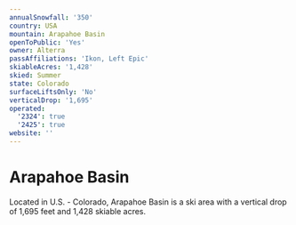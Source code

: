 ```yaml
---
annualSnowfall: '350'
country: USA
mountain: Arapahoe Basin
openToPublic: 'Yes'
owner: Alterra
passAffiliations: 'Ikon, Left Epic'
skiableAcres: '1,428'
skied: Summer
state: Colorado
surfaceLiftsOnly: 'No'
verticalDrop: '1,695'
operated:
  '2324': true
  '2425': true
website: ''
---
```



# Arapahoe Basin

Located in U.S. - Colorado, Arapahoe Basin is a ski area with a vertical drop of 1,695 feet and 1,428 skiable acres.
